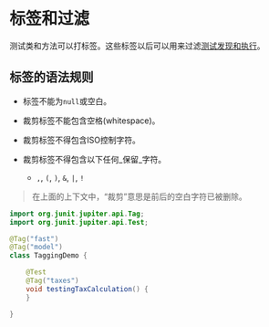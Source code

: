# 标签和过滤

测试类和方法可以打标签。这些标签以后可以用来过滤[测试发现和执行](../running-tests/)。

## 标签的语法规则

* 标签不能为`null`或空白。

* 裁剪标签不能包含空格(whitespace)。

* 裁剪标签不得包含ISO控制字符。

* 裁剪标签不得包含以下任何_保留_字符。

	- `,`, `(`, `)`, `&`, `|`, `!`

> 在上面的上下文中，“裁剪”意思是前后的空白字符已被删除。

```java
import org.junit.jupiter.api.Tag;
import org.junit.jupiter.api.Test;

@Tag("fast")
@Tag("model")
class TaggingDemo {

    @Test
    @Tag("taxes")
    void testingTaxCalculation() {
    }

}
```